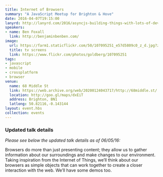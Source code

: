 ```yaml
---
title: Internet of Browsers
summary: "A JavaScript Meetup for Brighton & Hove"
date: 2016-04-07T19:15:00
lanyrd: http://lanyrd.com/2016/asyncjs-building-things-with-lots-of-devices
speakers:
- name: Ben Foxall
  link: http://benjaminbenben.com/
image:
  url: https://farm1.staticflickr.com/50/107095251_e57d5809c0_z_d.jpg?zz=1
  title: tv screens
  link: https://www.flickr.com/photos/goldberg/107095251
tags:
- javascript
- mobile
- crossplatform
- browser
venue:
  name: 68 Middle St
  link: https://web.archive.org/web/20200124043717/http://68middle.st/
  location: http://goo.gl/maps/dxEiT
  address: Brighton, BN1
  latlong: 50.82116,-0.143144
layout: event.hbs
collection: events
---
```


### Updated talk details

_Please see below the updated talk details as of 06/05/16:_

Browsers do more than just presenting content; they allow us to gather information about our surroundings and make changes to our environment. Taking inspiration from the Internet of Things, we’ll think about our browsers as simple objects that can work together to create a closer interaction with the web. We’ll have some demos too.
